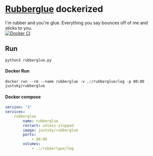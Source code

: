 # [Rubberglue](https://github.com/adhdproject/rubberglue) dockerized

I'm rubber and you're glue. Everything you say bounces off of me and sticks to you.<br>
[![Docker CI](https://github.com/Just5KY/rubberglue/actions/workflows/docker.yml/badge.svg)](https://github.com/Just5KY/rubberglue/actions/workflows/docker.yml)
## Run

`python3 rubberglue.py`

#### Docker Run

`docker run --rm --name rubberglue -v .:/rubberglue/log -p 80:80 justsky/rubberglue`

#### Docker compose

```yml
version: "3"
services:
    rubberglue
        name: rubberglue
        restart: unless-stopped
        image: justsky/rubberglue
        ports:
            - 80:80
        volumes:
            - .:/rubberlgue/log
```